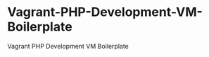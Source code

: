 Vagrant-PHP-Development-VM-Boilerplate
======================================

Vagrant PHP Development VM Boilerplate
